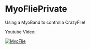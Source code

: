 # MyoFliePrivate
Using a MyoBand to control a CrazyFlie!

Youtube Video:

[![MyoFlie](http://img.youtube.com/vi/-P-DzHOoCBY/0.jpg)](https://www.youtube.com/watch?v=-P-DzHOoCBY "MyoFlie")
